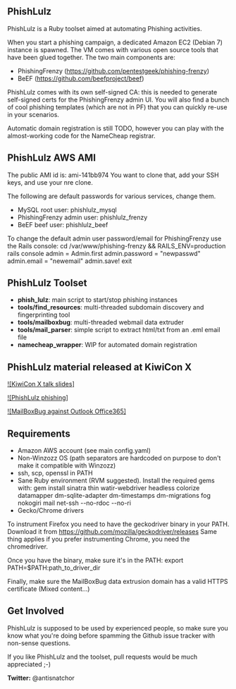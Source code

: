 PhishLulz
---------

PhishLulz is a Ruby toolset aimed at automating Phishing activities.

When you start a phishing campaign, a dedicated Amazon EC2 (Debian 7) instance is spawned.
The VM comes with various open source tools that have been glued together. The two main components are:

* PhishingFrenzy (https://github.com/pentestgeek/phishing-frenzy)
* BeEF (https://github.com/beefproject/beef)
 
PhishLulz comes with its own self-signed CA: this is needed to generate self-signed certs for the PhishingFrenzy admin UI. 
You will also find a bunch of cool phishing templates (which are not in PF) that you can quickly re-use in your scenarios.

Automatic domain registration is still TODO, however you can play with the almost-working code for the NameCheap registrar.

PhishLulz AWS AMI
-----------------
The public AMI id is: ami-141bb974
You want to clone that, add your SSH keys, and use your nre clone.

The following are default passwords for various services, change them.

* MySQL root user: phishlulz_mysql
* PhishingFrenzy admin user: phishlulz_frenzy
* BeEF beef user: phishlulz_beef

To change the default admin user password/email for PhishingFrenzy use the Rails console:
cd /var/www/phishing-frenzy && RAILS_ENV=production rails console
admin = Admin.first
admin.password = "newpasswd"
admin.email = "newemail"
admin.save!
exit


PhishLulz Toolset
-----------------
* **phish_lulz**: main script to start/stop phishing instances
* **tools/find_resources**: multi-threaded subdomain discovery and fingerprinting tool
* **tools/mailboxbug**: multi-threaded webmail data extruder 
* **tools/mail_parser**: simple script to extract html/txt from an .eml email file
* **namecheap_wrapper**: WIP for automated domain registration


PhishLulz material released at KiwiCon X 
----------------------------------------
[![KiwiCon X talk slides]](http://www.slideshare.net/micheleorru2/practical-phishing-automation-with-phishlulz-kiwicon-x)

[![PhishLulz phishing]](https://vimeo.com/192742480)

[![MailBoxBug against Outlook Office365]](https://vimeo.com/192742686)


Requirements
------------
* Amazon AWS account (see main config.yaml)
* Non-Winzozz OS (path separators are hardcoded on purpose to don't make it compatible with Winzozz)
* ssh, scp, openssl in PATH
* Sane Ruby environment (RVM suggested). Install the required gems with: 
gem install sinatra thin watir-webdriver headless colorize datamapper dm-sqlite-adapter dm-timestamps dm-migrations fog nokogiri mail net-ssh --no-rdoc --no-ri
* Gecko/Chrome drivers 

To instrument Firefox you need to have the geckodriver binary in your PATH.
Download it from https://github.com/mozilla/geckodriver/releases
Same thing applies if you prefer instrumenting Chrome, you need the chromedriver.

Once you have the binary, make sure it's in the PATH:
export PATH=$PATH:path_to_driver_dir

Finally, make sure the MailBoxBug data extrusion domain has a valid HTTPS certificate (Mixed content...)

Get Involved 
------------

PhishLulz is supposed to be used by experienced people, so make sure you know what you're doing
before spamming the Github issue tracker with non-sense questions.

If you like PhishLulz and the toolset, pull requests would be much appreciated ;-) 

__Twitter:__ @antisnatchor
